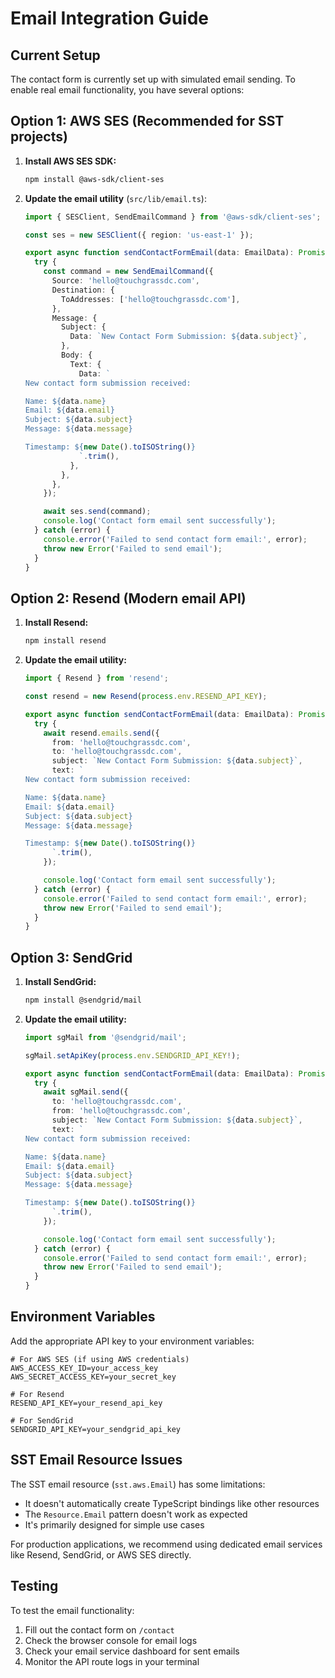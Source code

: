 # Email Integration Guide

## Current Setup

The contact form is currently set up with simulated email sending. To enable real email functionality, you have several options:

## Option 1: AWS SES (Recommended for SST projects)

1. **Install AWS SES SDK:**
   ```bash
   npm install @aws-sdk/client-ses
   ```

2. **Update the email utility** (`src/lib/email.ts`):
   ```typescript
   import { SESClient, SendEmailCommand } from '@aws-sdk/client-ses';

   const ses = new SESClient({ region: 'us-east-1' });

   export async function sendContactFormEmail(data: EmailData): Promise<void> {
     try {
       const command = new SendEmailCommand({
         Source: 'hello@touchgrassdc.com',
         Destination: {
           ToAddresses: ['hello@touchgrassdc.com'],
         },
         Message: {
           Subject: {
             Data: `New Contact Form Submission: ${data.subject}`,
           },
           Body: {
             Text: {
               Data: `
   New contact form submission received:

   Name: ${data.name}
   Email: ${data.email}
   Subject: ${data.subject}
   Message: ${data.message}

   Timestamp: ${new Date().toISOString()}
               `.trim(),
             },
           },
         },
       });

       await ses.send(command);
       console.log('Contact form email sent successfully');
     } catch (error) {
       console.error('Failed to send contact form email:', error);
       throw new Error('Failed to send email');
     }
   }
   ```

## Option 2: Resend (Modern email API)

1. **Install Resend:**
   ```bash
   npm install resend
   ```

2. **Update the email utility:**
   ```typescript
   import { Resend } from 'resend';

   const resend = new Resend(process.env.RESEND_API_KEY);

   export async function sendContactFormEmail(data: EmailData): Promise<void> {
     try {
       await resend.emails.send({
         from: 'hello@touchgrassdc.com',
         to: 'hello@touchgrassdc.com',
         subject: `New Contact Form Submission: ${data.subject}`,
         text: `
   New contact form submission received:

   Name: ${data.name}
   Email: ${data.email}
   Subject: ${data.subject}
   Message: ${data.message}

   Timestamp: ${new Date().toISOString()}
         `.trim(),
       });

       console.log('Contact form email sent successfully');
     } catch (error) {
       console.error('Failed to send contact form email:', error);
       throw new Error('Failed to send email');
     }
   }
   ```

## Option 3: SendGrid

1. **Install SendGrid:**
   ```bash
   npm install @sendgrid/mail
   ```

2. **Update the email utility:**
   ```typescript
   import sgMail from '@sendgrid/mail';

   sgMail.setApiKey(process.env.SENDGRID_API_KEY!);

   export async function sendContactFormEmail(data: EmailData): Promise<void> {
     try {
       await sgMail.send({
         to: 'hello@touchgrassdc.com',
         from: 'hello@touchgrassdc.com',
         subject: `New Contact Form Submission: ${data.subject}`,
         text: `
   New contact form submission received:

   Name: ${data.name}
   Email: ${data.email}
   Subject: ${data.subject}
   Message: ${data.message}

   Timestamp: ${new Date().toISOString()}
         `.trim(),
       });

       console.log('Contact form email sent successfully');
     } catch (error) {
       console.error('Failed to send contact form email:', error);
       throw new Error('Failed to send email');
     }
   }
   ```

## Environment Variables

Add the appropriate API key to your environment variables:

```env
# For AWS SES (if using AWS credentials)
AWS_ACCESS_KEY_ID=your_access_key
AWS_SECRET_ACCESS_KEY=your_secret_key

# For Resend
RESEND_API_KEY=your_resend_api_key

# For SendGrid
SENDGRID_API_KEY=your_sendgrid_api_key
```

## SST Email Resource Issues

The SST email resource (`sst.aws.Email`) has some limitations:
- It doesn't automatically create TypeScript bindings like other resources
- The `Resource.Email` pattern doesn't work as expected
- It's primarily designed for simple use cases

For production applications, we recommend using dedicated email services like Resend, SendGrid, or AWS SES directly.

## Testing

To test the email functionality:

1. Fill out the contact form on `/contact`
2. Check the browser console for email logs
3. Check your email service dashboard for sent emails
4. Monitor the API route logs in your terminal 